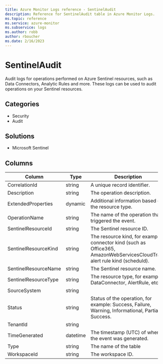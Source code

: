 ```yaml
---
title: Azure Monitor Logs reference - SentinelAudit
description: Reference for SentinelAudit table in Azure Monitor Logs.
ms.topic: reference
ms.service: azure-monitor
ms.subservice: logs
ms.author: robb
author: rboucher
ms.date: 2/16/2023
---
```


# SentinelAudit

 Audit logs for operations performed on Azure Sentinel resources, such as Data Connectors, Analytic Rules and more. These logs can be used to audit operations on your Sentinel resources.

## Categories

- Security
- Audit
## Solutions

- Microsoft Sentinel




## Columns

| Column | Type | Description |
| --- | --- | --- |
| CorrelationId | string | A unique record identifier. |
| Description | string | The operation description. |
| ExtendedProperties | dynamic | Additional information based on the resource type. |
| OperationName | string | The name of the operation that triggered the event. |
| SentinelResourceId | string | The Sentinel resource ID. |
| SentinelResourceKind | string | The resource kind, for example: connector kind (such as Office365, AmazonWebServicesCloudTrail), alert rule kind (scheduld). |
| SentinelResourceName | string | The Sentinel resource name. |
| SentinelResourceType | string | The resource type, for example: DataConnector, AlertRule, etc. |
| SourceSystem | string |  |
| Status | string | Status of the operation, for example: Success, Failure, Warning, Informational, Partial Success. |
| TenantId | string |  |
| TimeGenerated | datetime | The timestamp (UTC) of when the event was generated. |
| Type | string | The name of the table |
| WorkspaceId | string | The workspace ID. |
